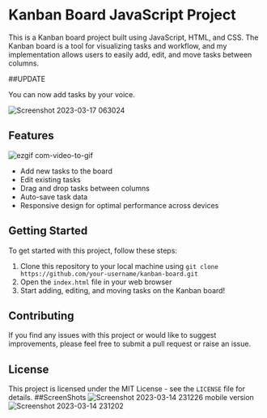 # Kanban Board JavaScript Project

This is a Kanban board project built using JavaScript, HTML, and CSS. The Kanban board is a tool for visualizing tasks and workflow, and my implementation allows users to easily add, edit, and move tasks between columns.

##UPDATE 

You can now add tasks by your voice.

![Screenshot 2023-03-17 063024](https://user-images.githubusercontent.com/94858304/226204183-363477e5-a494-4c6c-a8b4-d65de24173b5.png)

## Features
![ezgif com-video-to-gif](https://user-images.githubusercontent.com/94858304/225364274-6d383146-5933-4770-8a75-f2f62c9b0724.gif)
- Add new tasks to the board
- Edit existing tasks
- Drag and drop tasks between columns
- Auto-save task data
- Responsive design for optimal performance across devices

## Getting Started

To get started with this project, follow these steps:

1. Clone this repository to your local machine using `git clone https://github.com/your-username/kanban-board.git`
2. Open the `index.html` file in your web browser
3. Start adding, editing, and moving tasks on the Kanban board!

## Contributing

If you find any issues with this project or would like to suggest improvements, please feel free to submit a pull request or raise an issue.

## License

This project is licensed under the MIT License - see the `LICENSE` file for details.
##ScreenShots
![Screenshot 2023-03-14 231226](https://user-images.githubusercontent.com/94858304/225155448-6f61fe0b-7a9f-42de-9f07-40a0f02fa750.png)
mobile version
![Screenshot 2023-03-14 231202](https://user-images.githubusercontent.com/94858304/225155461-cd315fdc-4720-4722-8c08-f437fdc6cc83.png)


